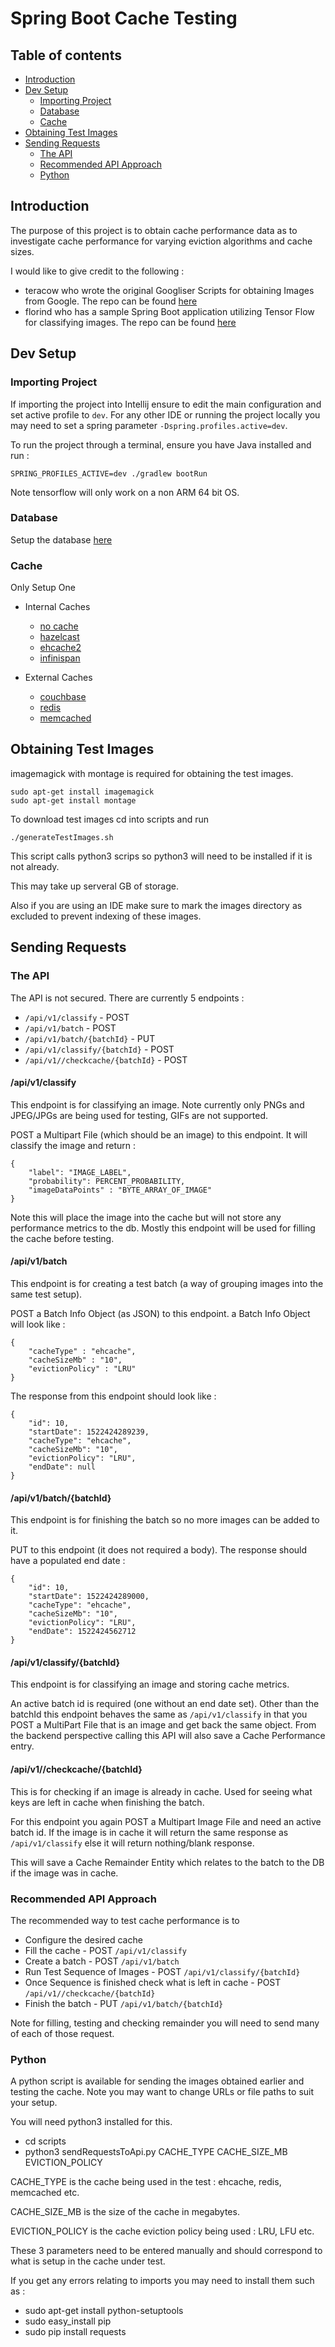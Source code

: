 # Spring Boot Cache Testing

## Table of contents

   * [Introduction](#introduction)
   * [Dev Setup](#dev-setup)
      * [Importing Project](#importing-project)
      * [Database](#database)
      * [Cache](#cache)
   * [Obtaining Test Images ](#obtaining-test-images )
   * [Sending Requests](#sending-requests)
      * [The API](#the-api)
      * [Recommended API Approach](#recommended-api-approach)
      * [Python](#python)
## Introduction
The purpose of this project is to obtain cache performance data as to investigate cache performance for varying eviction algorithms and cache sizes.

I would like to give credit to the following : 

 - teracow who wrote the original Googliser Scripts for obtaining Images from Google. The repo can be found [here](https://github.com/teracow/googliser)
 - florind who has a sample Spring Boot application utilizing Tensor Flow for classifying images. The repo can be found [here](https://github.com/florind/inception-serving-sb)

## Dev Setup
### Importing Project
If importing the project into Intellij ensure to edit the main configuration and set active profile to `dev`. 
For any other IDE or running the project locally you may need to set a spring parameter `-Dspring.profiles.active=dev`.

To run the project through a terminal, ensure you have Java installed and run :

```SPRING_PROFILES_ACTIVE=dev ./gradlew bootRun```

Note tensorflow will only work on a non ARM 64 bit OS.

### Database
Setup the database [here](documentation/DATABASESETUP.MD)

### Cache
Only Setup One

* Internal Caches
    * [no cache](documentation/caches/NOCACHE.MD)
    * [hazelcast](documentation/caches/HAZELCAST.MD)
    * [ehcache2](documentation/caches/EHCACHE2.MD)
    * [infinispan](documentation/caches/INFINISPAN.MD)

* External Caches
    * [couchbase](documentation/caches/COUCHBASE.MD)
    * [redis](documentation/caches/REDIS.MD)
    * [memcached](documentation/caches/MEMCACHED.MD)

## Obtaining Test Images
imagemagick with montage is required for obtaining the test images.
```
sudo apt-get install imagemagick
sudo apt-get install montage
```

To download test images cd into scripts and run 

```./generateTestImages.sh```

This script calls python3 scrips so python3 will need to be installed if it is not already.

This may take up serveral GB of storage.

Also if you are using an IDE make sure to mark the images directory as excluded to prevent indexing of these images.

## Sending Requests

### The API
The API is not secured. There are currently 5 endpoints :
- `/api/v1/classify` - POST
- `/api/v1/batch` - POST
- `/api/v1/batch/{batchId}` - PUT
- `/api/v1/classify/{batchId}` - POST
- `/api/v1//checkcache/{batchId}` - POST

#### /api/v1/classify
This endpoint is for classifying an image. Note currently only PNGs and JPEG/JPGs are being used for testing, GIFs are not supported.

POST a Multipart File (which should be an image) to this endpoint.
It will classify the image and return : 

```
{
    "label": "IMAGE_LABEL",
    "probability": PERCENT_PROBABILITY,
    "imageDataPoints" : "BYTE_ARRAY_OF_IMAGE"
}
```
Note this will place the image into the cache but will not store any performance metrics to the db.
Mostly this endpoint will be used for filling the cache before testing.

#### /api/v1/batch
This endpoint is for creating a test batch (a way of grouping images into the same test setup).

POST a Batch Info Object (as JSON) to this endpoint. a Batch Info Object will look like :

```
{
	"cacheType" : "ehcache",
	"cacheSizeMb" : "10",
	"evictionPolicy" : "LRU"
}
```

The response from this endpoint should look like :

```
{
    "id": 10,
    "startDate": 1522424289239,
    "cacheType": "ehcache",
    "cacheSizeMb": "10",
    "evictionPolicy": "LRU",
    "endDate": null
}
```

#### /api/v1/batch/{batchId}
This endpoint is for finishing the batch so no more images can be added to it.

PUT to this endpoint (it does not required a body). The response should have a populated end date :

```
{
    "id": 10,
    "startDate": 1522424289000,
    "cacheType": "ehcache",
    "cacheSizeMb": "10",
    "evictionPolicy": "LRU",
    "endDate": 1522424562712
}
```

#### /api/v1/classify/{batchId}
This endpoint is for classifying an image and storing cache metrics.

An active batch id is required (one without an end date set).
Other than the batchId this endpoint behaves the same as `/api/v1/classify` in that you POST a MultiPart File that is an image and get back the same object.
From the backend perspective calling this API will also save a Cache Performance entry.

#### /api/v1//checkcache/{batchId}
This is for checking if an image is already in cache. Used for seeing what keys are left in cache when finishing the batch.

For this endpoint you again POST a Multipart Image File and need an active batch id.
If the image is in cache it will return the same response as `/api/v1/classify` else it will return nothing/blank response.

This will save a Cache Remainder Entity which relates to the batch to the DB if the image was in cache.
### Recommended API Approach
The recommended way to test cache performance is to 

- Configure the desired cache
- Fill the cache - POST `/api/v1/classify`
- Create a batch - POST `/api/v1/batch`
- Run Test Sequence of Images - POST `/api/v1/classify/{batchId}`
- Once Sequence is finished check what is left in cache - POST `/api/v1//checkcache/{batchId}`
- Finish the batch - PUT `/api/v1/batch/{batchId}`

Note for filling, testing and checking remainder you will need to send many of each of those request.

### Python

A python script is available for sending the images obtained earlier and testing the cache. Note you may want to change URLs or file paths to suit your setup.

You will need python3 installed for this.

- cd scripts
- python3 sendRequestsToApi.py CACHE_TYPE CACHE_SIZE_MB EVICTION_POLICY

CACHE_TYPE is the cache being used in the test : ehcache, redis, memcached etc.

CACHE_SIZE_MB is the size of the cache in megabytes.

EVICTION_POLICY is the cache eviction policy being used : LRU, LFU etc.

These 3 parameters need to be entered manually and should correspond to what is setup in the cache under test.

If you get any errors relating to imports you may need to install them such as :
- sudo apt-get install python-setuptools
- sudo easy_install pip
- sudo pip install requests